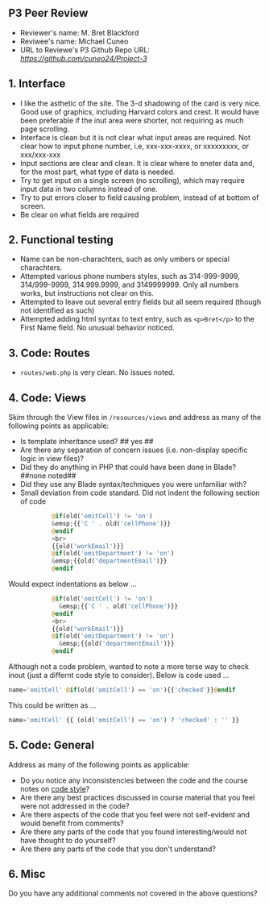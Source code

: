 ## P3 Peer Review

+ Reviewer's name: M. Bret Blackford
+ Reviwee's name: Michael Cuneo 
+ URL to Reviewe's P3 Github Repo URL: *<https://github.com/cuneo24/Project-3>*


## 1. Interface
 
+ I like the asthetic of the site.  The 3-d shadowing of the card is very nice.  Good use of graphics, including Harvard colors and crest.  It would have been preferable if the inut area were shorter, not requiring as much page scrolling.
+ Interface is clean but it is not clear what input areas are required.  Not clear how to input phone number, i.e, xxx-xxx-xxxx, or xxxxxxxxx, or xxx/xxx-xxx
+ Input sections are clear and clean.  It is clear where to eneter data and, for the most part, what type of data is needed.
+ Try to get input on a single screen (no scrolling), which may require input data in two columns instead of one.
+ Try to put errors closer to field causing problem, instead of at bottom of screen.
+ Be clear on what fields are required 


## 2. Functional testing

+ Name can be non-charachters, such as only umbers or special charachters. 
+ Attempted various phone numbers styles, such as 314-999-9999, 314/999-9999, 314.999.9999, and 3149999999. Only all numbers works, but instructions not clear on this.
+ Attempted to leave out several entry fields but all seem required (though not identified as such)
+ Attempted adding html syntax to text entry, such as `<p>Bret</p>` to the First Name field.  No unusual behavior noticed.

## 3. Code: Routes

+ `routes/web.php` is very clean. No issues noted.

## 4. Code: Views
Skim through the View files in `/resources/views` and address as many of the following points as applicable:

+ Is template inheritance used? ## yes ##
+ Are there any separation of concern issues (i.e. non-display specific logic in view files)?
+ Did they do anything in PHP that could have been done in Blade? ##none noted##
+ Did they use any Blade syntax/techniques you were unfamiliar with?
+ Small deviation from code standard. Did not indent the following section of code
```php
            @if(old('omitCell') != 'on')
            &emsp;{{'C ' . old('cellPhone')}}
            @endif
            <br>
            {{old('workEmail')}}
            @if(old('omitDepartment') != 'on')
            &emsp;{{old('departmentEmail')}}
            @endif
```
Would expect indentations as below ...
```php
            @if(old('omitCell') != 'on')
              &emsp;{{'C ' . old('cellPhone')}}
            @endif
            <br>
            {{old('workEmail')}}
            @if(old('omitDepartment') != 'on')
              &emsp;{{old('departmentEmail')}}
            @endif
```            
Although not a code problem, wanted to note a more terse way to check inout (just a differnt code style to consider). Below is code used ...
```php
name='omitCell' @if(old('omitCell') == 'on'){{'checked'}}@endif
```
This could be written as ...
```php
name='omitCell' {{ (old('omitCell') == 'on') ? 'checked' : '' }}
```
            

## 5. Code: General
Address as many of the following points as applicable:

+ Do you notice any inconsistencies between the code and the course notes on [code style](https://github.com/susanBuck/dwa15-fall2018/blob/master/misc/code-style.md)?
+ Are there any best practices discussed in course material that you feel were not addressed in the code?
+ Are there aspects of the code that you feel were not self-evident and would benefit from comments?
+ Are there any parts of the code that you found interesting/would not have thought to do yourself?
+ Are there any parts of the code that you don't understand?

## 6. Misc
Do you have any additional comments not covered in the above questions?

